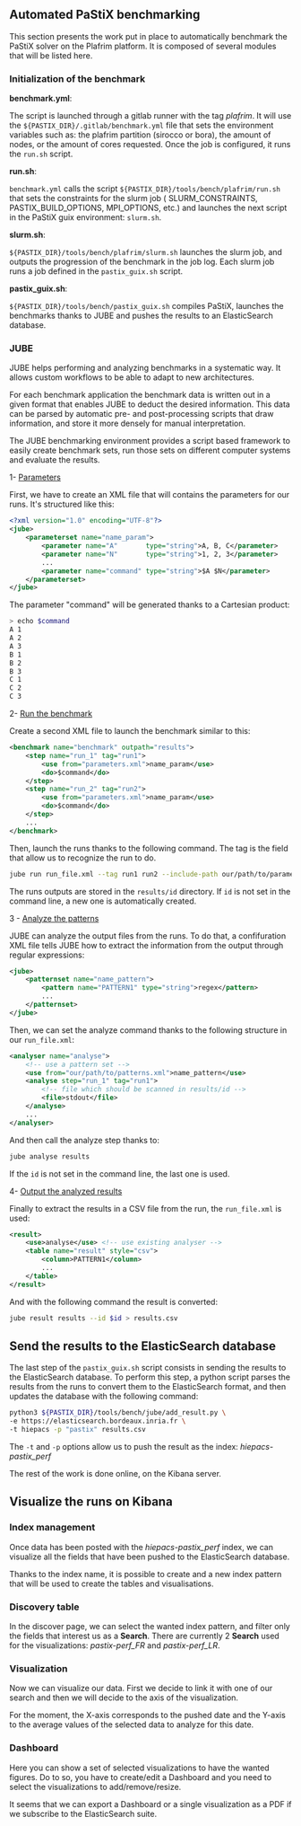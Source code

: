## Automated PaStiX benchmarking

This section presents the work  put in place to automatically benchmark the PaStiX solver on the Plafrim platform.
It is composed of several modules that will be listed here.

### Initialization of the benchmark

**benchmark.yml**:

The script is launched through a gitlab runner with the tag
*plafrim*. It will use the `${PASTIX_DIR}/.gitlab/benchmark.yml` file
that sets the environment variables such as: the plafrim partition
(sirocco or bora), the amount of nodes, or the amount of cores
requested. Once the job is configured, it runs the `run.sh` script.

**run.sh**:

`benchmark.yml` calls the script `${PASTIX_DIR}/tools/bench/plafrim/run.sh` that sets
the constraints for the slurm job ( SLURM_CONSTRAINTS, PASTIX_BUILD_OPTIONS, MPI_OPTIONS, etc.) and
 launches the next script in the PaStiX guix environment: `slurm.sh`.

**slurm.sh**:

`${PASTIX_DIR}/tools/bench/plafrim/slurm.sh` launches the slurm job, and outputs the
progression of the benchmark in the job log. Each slurm job runs a job defined in the `pastix_guix.sh` script.

**pastix_guix.sh**:

`${PASTIX_DIR}/tools/bench/pastix_guix.sh` compiles PaStiX, launches the benchmarks thanks to JUBE
and pushes the results to an ElasticSearch database.

### JUBE

JUBE helps performing and analyzing benchmarks in a systematic way. It allows custom workflows to be
able to adapt to new architectures.

For each benchmark application the benchmark data is written out in a given format that enables JUBE
to deduct the desired information. This data can be parsed by automatic pre- and post-processing
scripts that draw information, and store it more densely for manual interpretation.

The JUBE benchmarking environment provides a script based framework to easily create benchmark sets,
run those sets on different computer systems and evaluate the results.

1- <u>Parameters</u>

First, we have to create an XML file that will contains the parameters for our runs.
It's structured like this:

```xml
<?xml version="1.0" encoding="UTF-8"?>
<jube>
    <parameterset name="name_param">
        <parameter name="A"       type="string">A, B, C</parameter>
        <parameter name="N"       type="string">1, 2, 3</parameter>
        ...
        <parameter name="command" type="string">$A $N</parameter>
    </parameterset>
</jube>
```

The parameter "command" will be generated thanks to a Cartesian product:

```sh
> echo $command
A 1
A 2
A 3
B 1
B 2
B 3
C 1
C 2
C 3
```

2- <u>Run the benchmark</u>

Create a second XML file to launch the benchmark similar to this:

```xml
<benchmark name="benchmark" outpath="results">
    <step name="run_1" tag="run1">
        <use from="parameters.xml">name_param</use>
        <do>$command</do>
    </step>
    <step name="run_2" tag="run2">
        <use from="parameters.xml">name_param</use>
        <do>$command</do>
    </step>
    ...
</benchmark>
```

Then, launch the runs thanks to the following command. The tag is the field that allow us to recognize the run to do.

```sh
jube run run_file.xml --tag run1 run2 --include-path our/path/to/parameters.xml --id $id
```

The runs outputs are stored in the `results/id` directory. If `id` is not set in the command line,
a new one is automatically created.

3 - <u>Analyze the patterns</u>

JUBE can analyze the output files from the runs. To do that, a confifuration XML file tells JUBE how to extract the information from the output through regular expressions:

```xml
<jube>
    <patternset name="name_pattern">
        <pattern name="PATTERN1" type="string">regex</pattern>
        ...
    </patternset>
</jube>
```

Then, we can set the analyze command thanks to the following structure in our `run_file.xml`:

```xml
<analyser name="analyse">
    <!-- use a pattern set -->
    <use from="our/path/to/patterns.xml">name_pattern</use>
    <analyse step="run_1" tag="run1">
        <!-- file which should be scanned in results/id -->
        <file>stdout</file>
    </analyse>
    ...
</analyser>
```

And then call the analyze step thanks to:

```sh
jube analyse results
```

If the `id` is not set in the command line, the last one is used.

4- <u>Output the analyzed results</u>

Finally to extract the results in a CSV file from the run, the `run_file.xml` is used:

```xml
<result>
    <use>analyse</use> <!-- use existing analyser -->
    <table name="result" style="csv">
        <column>PATTERN1</column>
        ...
    </table>
</result>
```

And with the following command the result is converted:

```sh
jube result results --id $id > results.csv
```

## Send the results to the ElasticSearch database

The last step of the `pastix_guix.sh` script consists in sending the results to the ElasticSearch database. To perform this step, a python script parses the results from the runs to convert them to the ElasticSearch format, and then updates the database with the following command:

```sh
python3 ${PASTIX_DIR}/tools/bench/jube/add_result.py \
-e https://elasticsearch.bordeaux.inria.fr \
-t hiepacs -p "pastix" results.csv
```

The `-t` and `-p` options allow us to push the result as the index: *hiepacs-pastix_perf*

The rest of the work is done online, on the Kibana server.

## Visualize the runs on Kibana

### Index management

Once data has been posted with the *hiepacs-pastix_perf* index, we can visualize all the fields that have
been pushed to the ElasticSearch database.

Thanks to the index name, it is possible to create and a new index pattern  that will be used to create the tables and visualisations.

### Discovery table

In the discover page, we can select the wanted index pattern, and filter only the fields that
interest us as a **Search**. There are currently 2 **Search** used for the visualizations:
*pastix-perf_FR* and *pastix-perf_LR*.

### Visualization

Now we can visualize our data. First we decide to link it with one of our search and then we
will decide to the axis of the visualization.

For the moment, the X-axis corresponds to the pushed date and the Y-axis to the average values of the
selected data to analyze for this date.

### Dashboard

Here you can show a set of selected visualizations to have the wanted figures. Do to so, you have
to create/edit a Dashboard and you need to select the visualizations to add/remove/resize.

It seems that we can export a Dashboard or a single visualization as a PDF if we subscribe to the
ElasticSearch suite.
